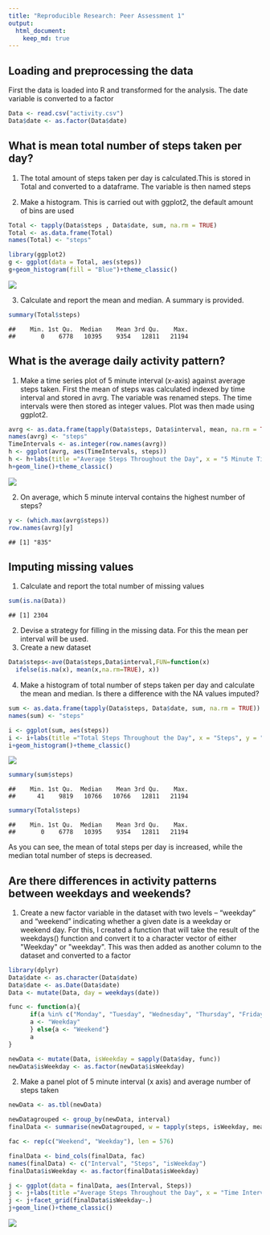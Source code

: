 ```yaml
---
title: "Reproducible Research: Peer Assessment 1"
output: 
  html_document:
    keep_md: true
---
```



## Loading and preprocessing the data
First the data is loaded into R and transformed for the analysis. The date variable is converted to a factor


```r
Data <- read.csv("activity.csv")
Data$date <- as.factor(Data$date)
```




## What is mean total number of steps taken per day?
1. The total amount of steps taken per day is calculated.This is stored in Total
and converted to a dataframe. The variable is then named steps

2. Make a histogram. This is carried out with ggplot2, the default amount of bins
are used 


```r
Total <- tapply(Data$steps , Data$date, sum, na.rm = TRUE)
Total <- as.data.frame(Total)
names(Total) <- "steps"

library(ggplot2)
g <- ggplot(data = Total, aes(steps))
g+geom_histogram(fill = "Blue")+theme_classic()
```

![](PA1_template_files/figure-html/unnamed-chunk-2-1.png)<!-- -->

3. Calculate and report the mean and median. A summary is provided.


```r
summary(Total$steps)
```

```
##    Min. 1st Qu.  Median    Mean 3rd Qu.    Max. 
##       0    6778   10395    9354   12811   21194
```


## What is the average daily activity pattern?

1. Make a time series plot of 5 minute interval (x-axis) against average steps taken. First the mean of steps was calculated indexed by time interval and stored in avrg. The variable was renamed steps. The time intervals were then stored as integer values. Plot was then made using ggplot2.


```r
avrg <- as.data.frame(tapply(Data$steps, Data$interval, mean, na.rm = TRUE))
names(avrg) <- "steps"
TimeIntervals <- as.integer(row.names(avrg))
h <- ggplot(avrg, aes(TimeIntervals, steps))
h <- h+labs(title ="Average Steps Throughout the Day", x = "5 Minute Time Intervals", y = "Steps")
h+geom_line()+theme_classic()
```

![](PA1_template_files/figure-html/unnamed-chunk-4-1.png)<!-- -->

2. On average, which 5 minute interval contains the highest number of steps?


```r
y <- (which.max(avrg$steps))
row.names(avrg)[y]
```

```
## [1] "835"
```

## Imputing missing values

1. Calculate and report the total number of missing values


```r
sum(is.na(Data))
```

```
## [1] 2304
```
2. Devise a strategy for filling in the missing data. For this the mean per interval will be used.
3. Create a new dataset


```r
Data$steps<-ave(Data$steps,Data$interval,FUN=function(x) 
  ifelse(is.na(x), mean(x,na.rm=TRUE), x))
```

4. Make a histogram of total number of steps taken per day and calculate the mean and median. Is there a difference with the NA values imputed?


```r
sum <- as.data.frame(tapply(Data$steps, Data$date, sum, na.rm = TRUE))
names(sum) <- "steps"

i <- ggplot(sum, aes(steps))
i <- i+labs(title ="Total Steps Throughout the Day", x = "Steps", y = "Count")
i+geom_histogram()+theme_classic()
```

![](PA1_template_files/figure-html/unnamed-chunk-8-1.png)<!-- -->

```r
summary(sum$steps)
```

```
##    Min. 1st Qu.  Median    Mean 3rd Qu.    Max. 
##      41    9819   10766   10766   12811   21194
```

```r
summary(Total$steps)
```

```
##    Min. 1st Qu.  Median    Mean 3rd Qu.    Max. 
##       0    6778   10395    9354   12811   21194
```

As you can see, the mean of total steps per day is increased, while the median total number of steps is decreased.

## Are there differences in activity patterns between weekdays and weekends?

1. Create a new factor variable in the dataset with two levels – “weekday” and “weekend” indicating whether a given date is a weekday or weekend day.
For this, I created a function that will take the result of the weekdays() function and convert it to a character vector of either "Weekday" or "weekday". This was then added as another column to the dataset and converted to a factor


```r
library(dplyr)
Data$date <- as.character(Data$date)
Data$date <- as.Date(Data$date)
Data <- mutate(Data, day = weekdays(date))

func <- function(a){
      if(a %in% c("Monday", "Tuesday", "Wednesday", "Thursday", "Friday")){
      a <- "Weekday"
      } else{a <- "Weekend"}
      a
}

newData <- mutate(Data, isWeekday = sapply(Data$day, func))
newData$isWeekday <- as.factor(newData$isWeekday)
```

2. Make a panel plot of 5 minute interval (x axis) and average number of steps taken 


```r
newData <- as.tbl(newData)

newDatagrouped <- group_by(newData, interval)
finalData <- summarise(newDatagrouped, w = tapply(steps, isWeekday, mean))

fac <- rep(c("Weekend", "Weekday"), len = 576)

finalData <- bind_cols(finalData, fac)
names(finalData) <- c("Interval", "Steps", "isWeekday")
finalData$isWeekday <- as.factor(finalData$isWeekday)

j <- ggplot(data = finalData, aes(Interval, Steps))
j <- j+labs(title ="Average Steps Throughout the Day", x = "Time Interval", y = "Average Steps")
j <- j+facet_grid(finalData$isWeekday~.)
j+geom_line()+theme_classic()
```

![](PA1_template_files/figure-html/unnamed-chunk-10-1.png)<!-- -->

